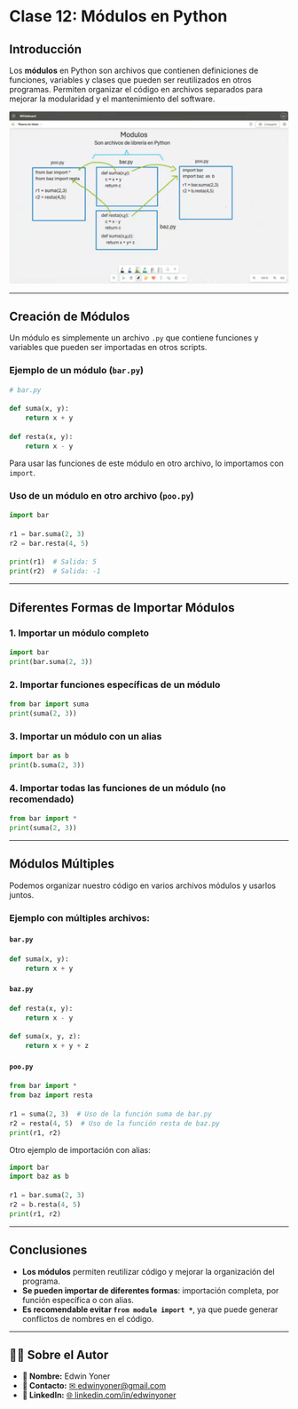 # Clase 12: Módulos en Python

## Introducción

Los **módulos** en Python son archivos que contienen definiciones de funciones, variables y clases que pueden ser reutilizados en otros programas. Permiten organizar el código en archivos separados para mejorar la modularidad y el mantenimiento del software.

![Módulos en Python](images/12.0.png)

---

## Creación de Módulos

Un módulo es simplemente un archivo `.py` que contiene funciones y variables que pueden ser importadas en otros scripts.

### Ejemplo de un módulo (`bar.py`)

```python
# bar.py

def suma(x, y):
    return x + y

def resta(x, y):
    return x - y
```

Para usar las funciones de este módulo en otro archivo, lo importamos con `import`.

### Uso de un módulo en otro archivo (`poo.py`)

```python
import bar

r1 = bar.suma(2, 3)
r2 = bar.resta(4, 5)

print(r1)  # Salida: 5
print(r2)  # Salida: -1
```

---

## Diferentes Formas de Importar Módulos

### 1. Importar un módulo completo
```python
import bar
print(bar.suma(2, 3))
```

### 2. Importar funciones específicas de un módulo
```python
from bar import suma
print(suma(2, 3))
```

### 3. Importar un módulo con un alias
```python
import bar as b
print(b.suma(2, 3))
```

### 4. Importar todas las funciones de un módulo (no recomendado)
```python
from bar import *
print(suma(2, 3))
```

---

## Módulos Múltiples

Podemos organizar nuestro código en varios archivos módulos y usarlos juntos.

### Ejemplo con múltiples archivos:

#### `bar.py`
```python
def suma(x, y):
    return x + y
```

#### `baz.py`
```python
def resta(x, y):
    return x - y

def suma(x, y, z):
    return x + y + z
```

#### `poo.py`
```python
from bar import *
from baz import resta

r1 = suma(2, 3)  # Uso de la función suma de bar.py
r2 = resta(4, 5)  # Uso de la función resta de baz.py
print(r1, r2)
```

Otro ejemplo de importación con alias:
```python
import bar
import baz as b

r1 = bar.suma(2, 3)
r2 = b.resta(4, 5)
print(r1, r2)
```

---

## Conclusiones

- **Los módulos** permiten reutilizar código y mejorar la organización del programa.
- **Se pueden importar de diferentes formas**: importación completa, por función específica o con alias.
- **Es recomendable evitar `from module import *`**, ya que puede generar conflictos de nombres en el código.

---

## 👨‍💻 Sobre el Autor

- **👤 Nombre:** Edwin Yoner
- **📧 Contacto:** [✉ edwinyoner@gmail.com](mailto:edwinyoner@gmail.com)
- **🔗 LinkedIn:** [🌐 linkedin.com/in/edwinyoner](https://www.linkedin.com/in/edwinyoner)